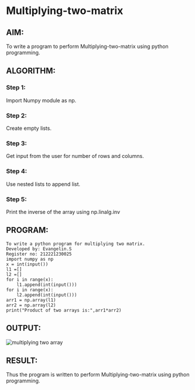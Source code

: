 # Multiplying-two-matrix

## AIM:
To write a program to perform Multiplying-two-matrix using python programming.

## ALGORITHM:
### Step 1:
Import Numpy module as np.
### Step 2:
Create empty lists.
### Step 3:
Get input from the user for number of rows and columns.
### Step 4:
Use nested lists to append list.
### Step 5:
Print the inverse of the array using np.linalg.inv

## PROGRAM: 
```
To write a python program for multiplying two matrix.
Developed by: Evangelin.S
Register no: 212221230025
import numpy as np
x = int(input())
l1 =[]
l2 =[]
for i in range(x):
    l1.append(int(input()))
for i in range(x):
    l2.append(int(input()))
arr1 = np.array(l1)
arr2 = np.array(l2)
print("Product of two arrays is:",arr1*arr2)
```
## OUTPUT:
![multiplying two array](https://user-images.githubusercontent.com/94219798/153697534-5bb492ce-2cf1-4582-b5db-3ecb518dbe10.JPG)


## RESULT:
Thus the program is written to perform Multiplying-two-matrix using python programming.
